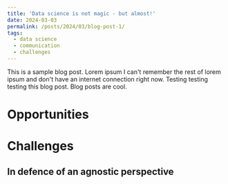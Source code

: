 ```yaml
---
title: 'Data science is not magic - but almost!'
date: 2024-03-03
permalink: /posts/2024/03/blog-post-1/
tags:
  - data science
  - communication
  - challenges
---
```


This is a sample blog post. Lorem ipsum I can't remember the rest of lorem ipsum and don't have an internet connection right now. Testing testing testing this blog post. Blog posts are cool.

Opportunities
======

Challenges
======

In defence of an agnostic perspective
------
